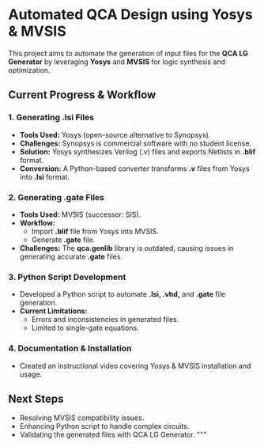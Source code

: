 # Automated QCA Design using Yosys & MVSIS

This project aims to automate the generation of input files for the **QCA LG Generator** by leveraging **Yosys** and **MVSIS** for logic synthesis and optimization.

## Current Progress & Workflow

### 1. Generating .lsi Files
- **Tools Used:** Yosys (open-source alternative to Synopsys).
- **Challenges:** Synopsys is commercial software with no student license.
- **Solution:** Yosys synthesizes Verilog (.v) files and exports Netlists in **.blif** format.
- **Conversion:** A Python-based converter transforms **.v** files from Yosys into **.lsi** format.

### 2. Generating .gate Files
- **Tools Used:** MVSIS (successor: SIS).
- **Workflow:** 
  - Import **.blif** file from Yosys into MVSIS.
  - Generate **.gate** file.
- **Challenges:** The **qca.genlib** library is outdated, causing issues in generating accurate **.gate** files.

### 3. Python Script Development
- Developed a Python script to automate **.lsi, .vhd,** and **.gate** file generation.
- **Current Limitations:**
  - Errors and inconsistencies in generated files.
  - Limited to single-gate equations.

### 4. Documentation & Installation
- Created an instructional video covering Yosys & MVSIS installation and usage.

## Next Steps
- Resolving MVSIS compatibility issues.
- Enhancing Python script to handle complex circuits.
- Validating the generated files with QCA LG Generator.
"""
